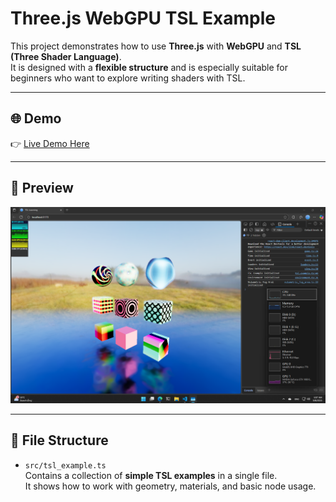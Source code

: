 # Three.js WebGPU TSL Example

This project demonstrates how to use **Three.js** with **WebGPU** and **TSL (Three Shader Language)**.  
It is designed with a **flexible structure** and is especially suitable for beginners who want to explore writing shaders with TSL.

---

## 🌐 Demo

👉 [Live Demo Here](https://bagidea.github.io/three-webgpu-tsl-example)

---

## 📸 Preview

![Preview](./preview.png)

---

## 📂 File Structure

- `src/tsl_example.ts`  
  Contains a collection of **simple TSL examples** in a single file.  
  It shows how to work with geometry, materials, and basic node usage.
